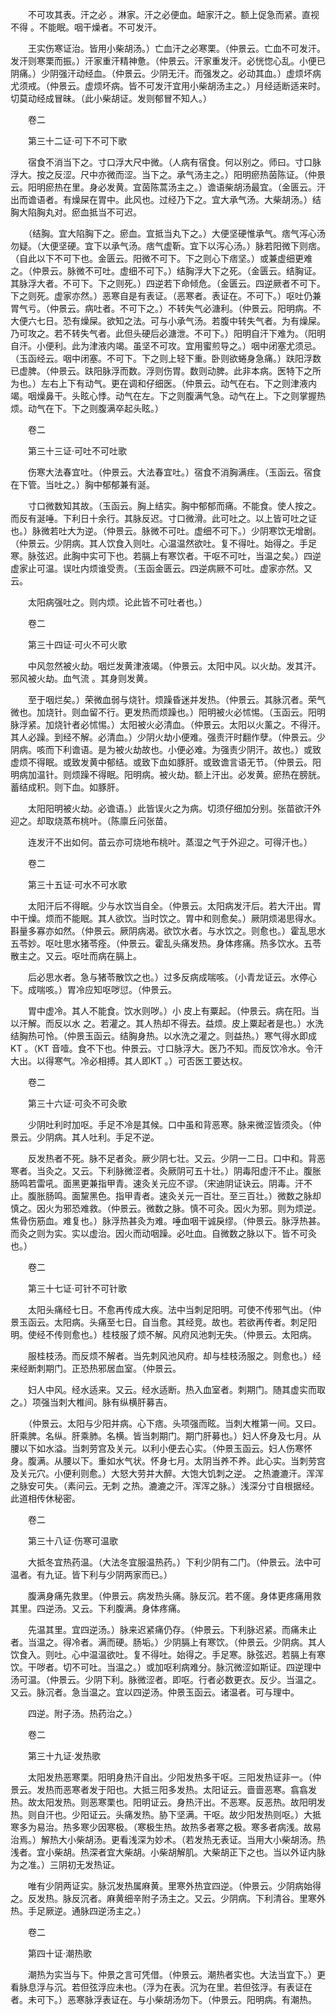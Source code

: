 <!-- { "loadSidebar": true } -->
　　不可攻其表。汗之必 。淋家。汗之必便血。衄家汗之。额上促急而紧。直视不得 。不能眠。咽干燥者。不可发汗。

　　王实伤寒证治。皆用小柴胡汤。）亡血汗之必寒栗。（仲景云。亡血不可发汗。发汗则寒栗而振。）汗家重汗精神惫。（仲景云。汗家重发汗。必恍惚心乱。小便已阴痛。）少阴强汗动经血。（仲景云。少阴无汗。而强发之。必动其血。）虚烦坏病尤须戒。（仲景云。虚烦坏病。皆不可发汗宜用小柴胡汤主之。）月经适断适来时。切莫动经成冒昧。（此小柴胡证。发则郁冒不知人。）

　　卷二

　　第三十二证·可下不可下歌

　　宿食不消当下之。寸口浮大尺中微。（人病有宿食。何以别之。师曰。寸口脉浮大。按之反涩。尺中亦微而涩。当下之。承气汤主之。）阳明瘀热茵陈证。（仲景云。阳明瘀热在里。身必发黄。宜茵陈蒿汤主之。）谵语柴胡汤最宜。（金匮云。汗出而谵语者。有燥屎在胃中。此风也。过经乃下之。宜大承气汤。大柴胡汤。）结胸大陷胸丸对。瘀血抵当不可迟。

　　（结胸。宜大陷胸下之。瘀血。宜抵当丸下之。）大便坚硬惟承气。痞气泻心汤勿疑。（大便坚硬。宜下以承气汤。痞气虚靳。宜下以泻心汤。）脉若阳微下则痞。（自此以下不可下也。金匮云。阳微不可下。下之则心下痞坚。）或兼虚细更难之。（仲景云。脉微不可吐。虚细不可下。）结胸浮大下之死。（金匮云。结胸证。其脉浮大者。不可下。下之则死。）四逆若下命倾危。（金匮云。四逆厥者不可下。下之则死。虚家亦然。）恶寒自是有表证。（恶寒者。表证在。不可下。）呕吐仍兼胃气亏。（仲景云。病吐者。不可下之。）不转失气必溏利。（仲景云。阳明病。不大便六七日。恐有燥屎。欲知之法。可与小承气汤。若腹中转失气者。为有燥屎。乃可攻之。若不转失气者。此但头硬后必溏泄。不可下。）阳明自汗下难为。（阳明自汗。小便利。此为津液内竭。虽坚不可攻。宜用蜜煎导之。）咽中闭塞尤须忌。（玉函经云。咽中闭塞。不可下。下之则上轻下重。卧则欲蜷身急痛。）趺阳浮数已虚脾。（仲景云。趺阳脉浮而数。浮则伤胃。数则动脾。此非本病。医特下之所为也。）左右上下有动气。更在调和仔细医。（仲景云。动气在右。下之则津液内竭。咽燥鼻干。头眩心悸。动气在左。下之则腹满气急。动气在上。下之则掌握热烦。动气在下。下之则腹满卒起头眩。）

　　卷二

　　第三十三证·可吐不可吐歌

　　伤寒大法春宜吐。（仲景云。大法春宜吐。）宿食不消胸满疰。（玉函云。宿食在下管。当吐之。）胸中郁郁兼有涎。

　　寸口微数知其故。（玉函云。胸上结实。胸中郁郁而痛。不能食。使人按之。而反有涎唾。下利日十余行。其脉反迟。寸口微滑。此可吐之。以上皆可吐之证也。）脉微若吐大为逆。（仲景云。脉微不可吐。虚细不可下。）少阴寒饮无增剧。（仲景云。少阴病。其人饮食入则吐。心温温然欲吐。复不得吐。始得之。手足寒。脉弦迟。此胸中实可下也。若膈上有寒饮者。干呕不可吐，当温之矣。）四逆虚家止可温。误吐内烦谁受责。（玉函金匮云。四逆病厥不可吐。虚家亦然。又云。

　　太阳病强吐之。则内烦。论此皆不可吐者也。）

　　卷二

　　第三十四证·可火不可火歌

　　中风忽然被火劫。咽烂发黄津液竭。（仲景云。太阳中风。以火劫。发其汗。邪风被火劫。血气流 。其身则发黄。

　　至于咽烂矣。）荣微血弱与烧针。烦躁昏迷并发热。（仲景云。其脉沉者。荣气微也。加烧针。则血留不行。更发热而烦躁也。）阳明被火必怵惕。（玉函云。阳明脉浮紧。加烧针者必怵惕。）太阳被火必清血。（仲景云。太阳以火薰之。不得汗。其人必躁。到经不解。必清血。）少阴火劫小便难。强责汗时翻作孽。（仲景云。少阴病。咳而下利谵语。是为被火劫故也。小便必难。为强责少阴汗。故也。）或致虚烦不得眠。或致发黄中郁结。或致下血如豚肝。或致谵言语无节。（仲景云。阳明病加温针。则烦躁不得眠。阳明病。被火劫。额上汗出。必发黄。瘀热在膀胱。蓄结成积。则下血。如豚肝。

　　太阳阳明被火劫。必谵语。）此皆误火之为病。切须仔细加分别。张苗欲汗外迎之。却取烧蒸布桃叶。（陈廪丘问张苗。

　　连发汗不出如何。苗云亦可烧地布桃叶。蒸湿之气于外迎之。可得汗也。）

　　卷二

　　第三十五证·可水不可水歌

　　太阳汗后不得眠。少与水饮当自全。（仲景云。太阳病发汗后。若大汗出。胃中干燥。烦而不能眠。其人欲饮。当时饮之。胃中和则愈矣。）厥阴烦渴思得水。斟量多寡亦如然。（仲景云。厥阴病渴。欲饮水者。与水饮之。则愈也。）霍乱思水五苓妙。呕吐思水猪苓痊。（仲景云。霍乱头痛发热。身体疼痛。热多饮水。五苓散主之。又云。呕吐而病在膈上。

　　后必思水者。急与猪苓散饮之也。）过多反病成喘咳。（小青龙证云。水停心下。成喘咳。）胃冷应知呕哕愆。（仲景云。

　　胃中虚冷。其人不能食。饮水则哕。）小 皮上有粟起。（仲景云。病在阳。当以汗解。而反以水 之。若灌之。其人热却不得去。益烦。皮上粟起者是也。）水洗结胸热可怜。（仲景玉函云。结胸身热。以水洗之灌之。则益热。）寒气得水即成KT 。（KT 音噎。食不下也。仲景云。寸口脉浮大。医乃不知。而反饮冷水。令汗大出。以得寒气。冷必相搏。其人即KT 。）可否医工要达权。

　　卷二

　　第三十六证·可灸不可灸歌

　　少阴吐利时加呕。手足不冷是其候。口中虽和背恶寒。脉来微涩皆须灸。（仲景云。少阴病。其人吐利。手足不逆。

　　反发热者不死。脉不足者灸。厥少阴七壮。又云。少阴一二日。口中和。背恶寒者。当灸之。又云。下利脉微涩者。灸厥阴可五十壮。）阴毒阳虚汗不止。腹胀肠鸣若雷吼。面黑更兼指甲青。速灸关元应不谬。（宋迪阴证诀云。阴毒。汗不止。腹胀肠鸣。面黧黑色。指甲青者。速灸关元一百壮。至三百壮。）微数之脉却慎之。因火为邪恐难救。（仲景云。微数之脉。慎不可灸。因火为邪。则为烦逆。焦骨伤筋血。难复也。）脉浮热甚灸为难。唾血咽干诚戾缪。（仲景云。脉浮热甚。而灸之则为实。实以虚治。因火而动咽躁。必吐血。自微数之脉以下。皆不可灸也。）

　　卷二

　　第三十七证·可针不可针歌

　　太阳头痛经七日。不愈再传成大疾。法中当刺足阳明。可使不传邪气出。（仲景玉函云。太阳病。头痛至七日。自当愈。其经竞。故也。若欲再传者。刺足阳明。使经不传则愈也。）桂枝服了烦不解。风府风池刺无失。（仲景云。太阳病。

　　服桂枝汤。而反烦不解者。当先刺风池风府。却与桂枝汤服之。则愈也。）经来经断刺期门。正恐热邪居血室。（仲景云。

　　妇人中风。经水适来。又云。经水适断。热入血室者。刺期门。随其虚实而取之。）项强当刺大椎间。脉有纵横肝募吉。

　　（仲景云。太阳与少阳并病。心下痞。头项强而眩。当刺大椎第一间。又曰。肝乘脾。名纵。肝乘肺。名横。皆当刺期门。期门肝募也。）妇人怀身及七月。从腰以下如水溢。当刺劳宫及关元。以利小便去心实。（仲景玉函云。妇人伤寒怀身。腹满。从腰以下。重如水气状。怀身七月。太阴当养不养。此心实。当刺劳宫及关元穴。小便利则愈。）大怒大劳并大醉。大饱大饥刺之逆。 之热漉漉汗。浑浑之脉安可失。（素问云。无刺 之热。漉漉之汗。浑浑之脉。）浅深分寸自根据经。此道相传休秘密。

　　卷二

　　第三十八证·伤寒可温歌

　　大抵冬宜热药温。（大法冬宜服温热药。）下利少阴有二门。（仲景云。法中可温者。有九证。皆下利与少阴两家而已。）

　　腹满身痛先救里。（仲景云。病发热头痛。脉反沉。若不瘥。身体更疼痛用救其里。四逆汤。又云。下利腹满。身体疼痛。

　　先温其里。宜四逆汤。）脉来迟紧痛仍存。（仲景云。下利脉迟紧。而痛未止者。当温之。得冷者。满而硬。肠垢。）少阴膈上有寒饮。（仲景云。少阴病。其人饮食入。则吐。心中温温欲吐。复不得吐。始得之。手足寒。脉弦迟。若膈上有寒饮。干哕者。切不可吐。当温之。）或加呕利病难分。脉沉微涩如斯证。四逆理中汤可温。（仲景云。少阴下利。脉微涩者。即呕。行者必数更衣。反少。当温之。又云。脉沉者。急当温之。宜以四逆汤。仲景玉函云。诸温者。可与理中。

　　四逆。附子汤。热药治之。）

　　卷二

　　第三十九证·发热歌

　　太阳发热恶寒栗。阳明身热汗自出。少阳发热多干呕。三阳发热证非一。（仲景云。发热而恶寒者发于阳也。大抵三阳多发热。太阳证云。啬啬恶寒。翕翕发热。故太阳发热。则恶寒栗也。阳明证云。身热汗出。不恶寒。反恶热。故阳明发热。则自汗也。少阳证云。头痛发热。胁下坚满。干呕。故少阳发热则呕。）大抵寒多为易治。热多寒少因寒极。（寒极生热。故热多者寒之极。寒多者病浅。故易治焉。）解热大小柴胡汤。更看浅深为妙术。（若发热无表证。当用大小柴胡汤。热浅者。宜小柴胡。热深者宜大柴胡。小柴胡解肌。大柴胡正下之也。当以外证内脉为之准。）三阴初无发热证。

　　唯有少阴两证实。脉沉发热属麻黄。里寒外热宜四逆。（仲景云。少阴病始得之。反发热。脉反沉者。麻黄细辛附子汤主之。又云。少阴病。下利清谷。里寒外热。手足厥逆。通脉四逆汤主之。）

　　卷二

　　第四十证·潮热歌

　　潮热为实当与下。仲景之言可凭借。（仲景云。潮热者实也。大法当宜下。）更看脉息浮与沉。若但弦浮应未也。（浮为在表。沉为在里。若但弦浮。有表证在者。未可下。）恶寒脉浮表证在。与小柴胡汤勿下。（仲景云。阳明病。有潮热。

